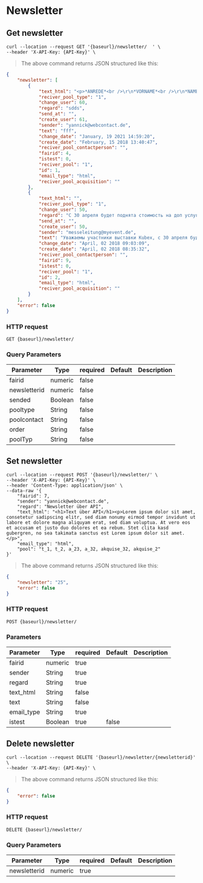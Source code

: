 # Newsletter

## Get newsletter

```shell
curl --location --request GET '{baseurl}/newsletter/  ' \
--header 'X-API-Key: {API-Key}' \
```

> The above command returns JSON structured like this:

```json
{
    "newsletter": [
        {
            "text_html": "<p>*ANREDE*<br />\r\n*VORNAME*<br />\r\n*NAME*<br />\r\n*ID*<br />\r\n*BENUTZERNAME*<br />\r\n*PASSWORT*<br />\r\n*INTERESSE_CODE*<br />\r\n*CATCHALL*</p>\r\n",
            "reciver_pool_type": "1",
            "change_user": 60,
            "regard": "sdds",
            "send_at": "",
            "create_user": 61,
            "sender": "yannick@webcontact.de",
            "text": "fff",
            "change_date": "January, 19 2021 14:59:20",
            "create_date": "February, 15 2018 13:40:47",
            "reciver_pool_contactperson": "",
            "fairid": 4,
            "istest": 0,
            "reciver_pool": "1",
            "id": 1,
            "email_type": "html",
            "reciver_pool_acquisition": ""
        },
        {
            "text_html": "",
            "reciver_pool_type": "1",
            "change_user": 50,
            "regard": "С 30 апреля будет поднята стоимость на доп услуги",
            "send_at": "",
            "create_user": 50,
            "sender": "messeleitung@myevent.de",
            "text": "Уважаемы участники выставки Kubex, с 30 апреля будет поднята цена на допуслуги. Успейте приобрести необходимые услуги в разделе Вашего личного кабинета \"Магазин\" по самой низкой цене.",
            "change_date": "April, 02 2018 09:03:09",
            "create_date": "April, 02 2018 08:35:32",
            "reciver_pool_contactperson": "",
            "fairid": 9,
            "istest": 0,
            "reciver_pool": "1",
            "id": 2,
            "email_type": "html",
            "reciver_pool_acquisition": ""
        }
    ],
    "error": false
}
```
### HTTP request

`GET {baseurl}/newsletter/`

### Query Parameters

Parameter | Type | required | Default | Description
--------- | ---- | -------- | ------- | -----------
fairid | numeric | false |
newsletterid | numeric | false |
sended | Boolean | false |
pooltype | String | false |
poolcontact | String | false |
order | String | false |
poolTyp | String | false |

## Set newsletter

```shell
curl --location --request POST '{baseurl}/newsletter/' \
--header 'X-API-Key: {API-Key}' \
--header 'Content-Type: application/json' \
--data-raw '{
    "fairid": 7,
    "sender": "yannick@webcontact.de",
    "regard": "Newsletter über API",
    "text_html": "<h1>Text über API</h1><p>Lorem ipsum dolor sit amet, consetetur sadipscing elitr, sed diam nonumy eirmod tempor invidunt ut labore et dolore magna aliquyam erat, sed diam voluptua. At vero eos et accusam et justo duo dolores et ea rebum. Stet clita kasd gubergren, no sea takimata sanctus est Lorem ipsum dolor sit amet.</p>",
    "email_type": "html",
    "pool": "t_1, t_2, a_23, a_32, akquise_32, akquise_2"
}'
```

> The above command returns JSON structured like this:

```json
{
    "newsletter": "25",
    "error": false
}
```

### HTTP request

`POST {baseurl}/newsletter/`

### Parameters

Parameter | Type | required | Default | Description
--------- | ---- | -------- | ------- | -----------
fairid | numeric | true |
sender | String | true |
regard | String | true |
text_html | String | false |
text | String | false |
email_type | String | true |
istest | Boolean | true | false |

## Delete newsletter

```shell
curl --location --request DELETE '{baseurl}/newsletter/{newsletterid}' \
--header 'X-API-Key: {API-Key}' \
```

> The above command returns JSON structured like this:

```json
{
    "error": false
}
```

### HTTP request

`DELETE {baseurl}/newsletter/`

### Query Parameters

Parameter | Type | required | Default | Description
--------- | ---- | -------- | ------- | -----------
newsletterid | numeric | true |
